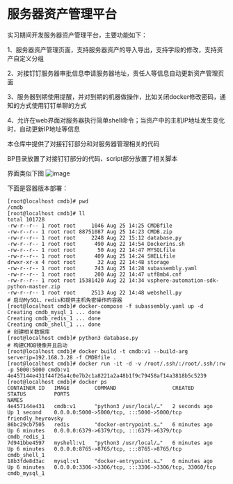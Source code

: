 # 服务器资产管理平台

实习期间开发服务器资产管理平台，主要功能如下：

1、服务器资产管理页面，支持服务器资产的导入导出，支持字段的修改，支持资产自定义分组

2、对接钉钉服务器审批信息申请服务器地址，责任人等信息自动更新资产管理页面

3、服务器到期使用提醒，并对到期的机器做操作，比如关闭docker修改密码，通知的方式使用钉钉单聊的方式

4、允许在web界面对服务器执行简单shell命令；当资产中的主机IP地址发生变化时，自动更新IP地址等信息

本仓库中提供了对接钉钉部分和对服务器管理相关的代码

BP目录放置了对接钉钉部分的代码、script部分放置了相关脚本

界面类似下图
![image](https://github.com/user-attachments/assets/939bb938-ba86-48cd-a2b2-7686f8637d40)


下面是容器版本部署：
```shell
[root@localhost cmdb]# pwd
/cmdb
[root@localhost cmdb]# ll
total 101728
-rw-r--r-- 1 root root     1046 Aug 25 14:25 CMDBfile
-rw-r--r-- 1 root root 88751087 Aug 25 14:23 CMDB.zip
-rw-r--r-- 1 root root     2248 Aug 22 15:12 database.py
-rw-r--r-- 1 root root      490 Aug 22 14:54 Dockerins.sh
-rw-r--r-- 1 root root       50 Aug 22 14:47 MYSQLfile
-rw-r--r-- 1 root root      409 Aug 25 14:24 SHELLfile
drwxr-xr-x 4 root root       32 Aug 22 14:48 storage
-rw-r--r-- 1 root root      743 Aug 25 14:28 subassembly.yaml
-rw-r--r-- 1 root root      200 Aug 22 14:47 utf8mb4.cnf
-rw-r--r-- 1 root root 15381420 Aug 22 14:34 vsphere-automation-sdk-python-master.zip
-rw-r--r-- 1 root root     2513 Aug 22 14:48 webshell.py
# 启动MySQL、redis和提供主机免密操作的容器
[root@localhost cmdb]# docker-compose -f subassembly.yaml up -d
Creating cmdb_mysql_1 ... done
Creating cmdb_redis_1 ... done
Creating cmdb_shell_1 ... done
# 创建相关数据库
[root@localhost cmdb]# python3 database.py 
# 构建CMDB镜像并且启动
[root@localhost cmdb]# docker build -t cmdb:v1 --build-arg serverip=192.168.3.28 -f CMDBfile .
[root@localhost cmdb]# docker run -it -d -v /root/.ssh/:/root/.ssh/:rw -p 5000:5000 cmdb:v1
4e457144e431f44f26a4c0e7b2c1a8221a2a48b1f9c79458af14a3818b5c5239
[root@localhost cmdb]# docker ps
CONTAINER ID   IMAGE        COMMAND                  CREATED         STATUS         PORTS                                                  NAMES
4e457144e431   cmdb:v1      "python3 /usr/local/…"   2 seconds ago   Up 1 second    0.0.0.0:5000->5000/tcp, :::5000->5000/tcp              friendly_heyrovsky
86bc29cb7505   redis        "docker-entrypoint.s…"   6 minutes ago   Up 6 minutes   0.0.0.0:6379->6379/tcp, :::6379->6379/tcp              cmdb_redis_1
7d941bbe4597   myshell:v1   "python3 /usr/local/…"   6 minutes ago   Up 6 minutes   0.0.0.0:8765->8765/tcp, :::8765->8765/tcp              cmdb_shell_1
18b3fde8d3ac   mysql:v1     "docker-entrypoint.s…"   6 minutes ago   Up 6 minutes   0.0.0.0:3306->3306/tcp, :::3306->3306/tcp, 33060/tcp   cmdb_mysql_1
```
